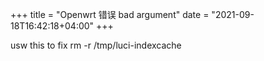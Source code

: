 +++
title = "Openwrt 错误 bad argument"
date = "2021-09-18T16:42:18+04:00"
+++

usw this to fix 
rm -r /tmp/luci-indexcache